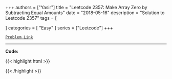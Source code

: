 
+++
authors = ["Yasir"]
title = "Leetcode 2357: Make Array Zero by Subtracting Equal Amounts"
date = "2018-05-16"
description = "Solution to Leetcode 2357"
tags = [
    
]
categories = [
    "Easy"
]
series = ["Leetcode"]
+++



[`Problem Link`](https://leetcode.com/problems/make-array-zero-by-subtracting-equal-amounts/description/)

---

**Code:**

{{< highlight html >}}

{{< /highlight >}}

